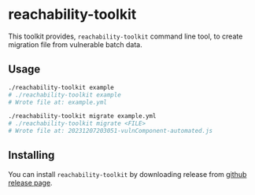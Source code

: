# reachability-toolkit

This toolkit provides, `reachability-toolkit` command line tool,
to create migration file from vulnerable batch data.

## Usage

```bash
./reachability-toolkit example
# ./reachability-toolkit example
# Wrote file at: example.yml

./reachability-toolkit migrate example.yml
# ./reachability-toolkit migrate <FILE>
# Wrote file at: 20231207203051-vulnComponent-automated.js
```

## Installing

You can install `reachability-toolkit` by downloading release
from [github release page](https://github.com/fossas/reachability-toolkit/releases).

